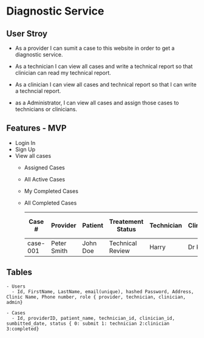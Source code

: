 # Diagnostic Service
## User Stroy 
- As a provider I can sumit a case to this website in order to get a diagnostic service. 

- As a technician I can view all cases and write a technical report so that clinician can read my technical report. 

- As a clinician I can view all cases and technical report so that I can write a techncial report. 

- as a Administrator, I can view all cases and assign those cases to technicians or clinicians. 


## Features - MVP
- Login In 
- Sign Up
- View all cases 
  - Assigned Cases
  - All Active Cases
  - My Completed Cases
  - All Completed Cases

    | Case # | Provider | Patient | Treatement Status |  Technician | Clinician | Days in Queue|
    |---|---|---|---|---|---|---|
    |case-001| Peter Smith| John Doe| Technical Review | Harry | Dr Kim | 20|

## Tables
    - Users
      - Id, FirstName, LastName, email(unique), hashed Password, Address, Clinic Name, Phone number, role { provider, technician, clinician, admin}

    - Cases
      - Id, providerID, patient_name, technician_id, clinician_id, sumbitted_date, status { 0: submit 1: technician 2:clinician 3:completed}



     
